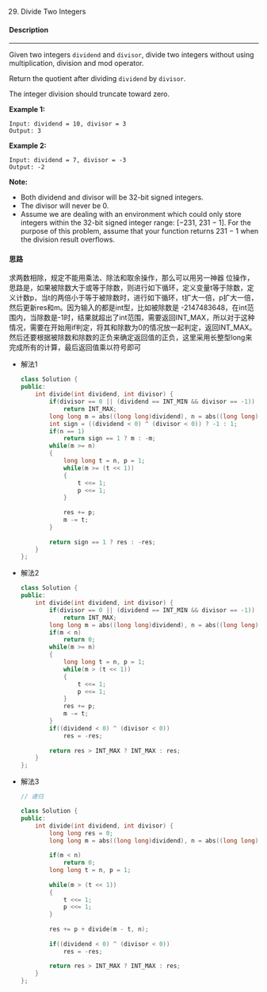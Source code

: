 29. Divide Two Integers

#### Description

------

Given two integers `dividend` and `divisor`, divide two integers without using multiplication, division and mod operator.

Return the quotient after dividing `dividend` by `divisor`.

The integer division should truncate toward zero.

**Example 1:**

```
Input: dividend = 10, divisor = 3
Output: 3
```

**Example 2:**

```
Input: dividend = 7, divisor = -3
Output: -2
```

**Note:**

- Both dividend and divisor will be 32-bit signed integers.
- The divisor will never be 0.
- Assume we are dealing with an environment which could only store integers within the 32-bit signed integer range: [−231,  231 − 1]. For the purpose of this problem, assume that your function returns 231 − 1 when the division result overflows.

#### 思路

求两数相除，规定不能用乘法、除法和取余操作，那么可以用另一神器 位操作，思路是，如果被除数大于或等于除数，则进行如下循环，定义变量t等于除数，定义计数p，当t的两倍小于等于被除数时，进行如下循环，t扩大一倍，p扩大一倍，然后更新res和m。因为输入的都是int型，比如被除数是 -2147483648，在int范围内，当除数是-1时，结果就超出了int范围，需要返回INT_MAX，所以对于这种情况，需要在开始用if判定，将其和除数为0的情况放一起判定，返回INT_MAX。然后还要根据被除数和除数的正负来确定返回值的正负，这里采用长整型long来完成所有的计算，最后返回值乘以符号即可

- 解法1

  ```c++
  class Solution {
  public:
      int divide(int dividend, int divisor) {
          if(divisor == 0 || (dividend == INT_MIN && divisor == -1))
              return INT_MAX;
          long long m = abs((long long)dividend), n = abs((long long)divisor), res = 0;
          int sign = ((dividend < 0) ^ (divisor < 0)) ? -1 : 1;
          if(n == 1)
              return sign == 1 ? m : -m;
          while(m >= n)
          {
              long long t = n, p = 1;
              while(m >= (t << 1))
              {
                  t <<= 1;
                  p <<= 1;
              }
              
              res += p;
              m -= t;
          }
          
          return sign == 1 ? res : -res;
      }
  };
  ```

- 解法2

  ```c++
  class Solution {
  public:
      int divide(int dividend, int divisor) {
          if(divisor == 0 || (dividend == INT_MIN && divisor == -1))
              return INT_MAX;
          long long m = abs((long long)dividend), n = abs((long long)divisor), res = 0;
          if(m < n)
              return 0;
          while(m >= n)
          {
              long long t = n, p = 1;
              while(m > (t << 1))
              {
                  t <<= 1;
                  p <<= 1;
              }
              res += p;
              m -= t;
          }
          if((dividend < 0) ^ (divisor < 0))
              res = -res;
          
          return res > INT_MAX ? INT_MAX : res;
      }
  };
  ```

- 解法3

  ```c++
  // 递归
  
  class Solution {
  public:
      int divide(int dividend, int divisor) {
          long long res = 0;
          long long m = abs((long long)dividend), n = abs((long long)divisor);
          
          if(m < n)
              return 0;
          long long t = n, p = 1;
          
          while(m > (t << 1))
          {
              t <<= 1;
              p <<= 1;
          }
          
          res += p + divide(m - t, n);
          
          if((dividend < 0) ^ (divisor < 0))
              res = -res;
          
          return res > INT_MAX ? INT_MAX : res;
      }
  };
  ```
